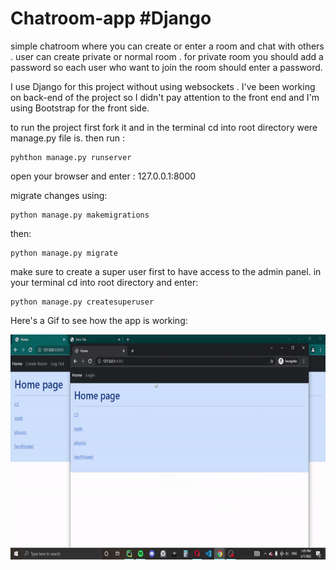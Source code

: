 # Chatroom-app #Django

simple chatroom where you can create or enter a room and chat with others .
user can create private or normal room . for private room you should add a password so each user who want to join the room should enter a password.

I use Django for this project without using websockets .
I've been working on back-end of the project so I didn't pay attention to the front end and I'm using Bootstrap for the front side.

to run the project first fork it and in the terminal cd into root directory were manage.py file is. 
then run :
```
pyhthon manage.py runserver
```
open your browser and enter : 127.0.0.1:8000

migrate changes using:
```
python manage.py makemigrations
```
then:
```
python manage.py migrate
```

make sure to create a super user first to have access to the admin panel.
in your terminal cd into root directory and enter:
```
python manage.py createsuperuser
```

Here's a Gif to see how the app is working:
<div style="width:720px;max-width:100%;">
  <p><img align="left" alt="gif" src="https://github.com/RezaJeffrey/Chatroom-app/blob/master/ezgif.com-gif-maker%20(1).gif" width="560" height="360"  frameBorder="0" /></p>
  </div>
  
